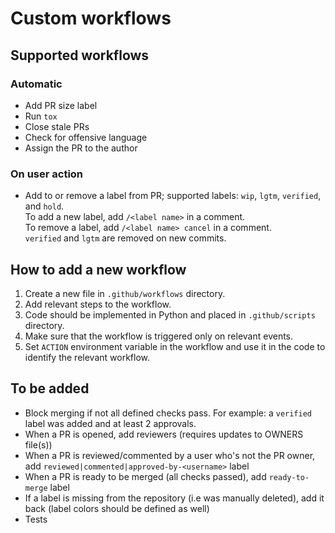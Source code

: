 # Custom workflows

## Supported workflows
### Automatic
- Add PR size label
- Run `tox`
- Close stale PRs
- Check for offensive language
- Assign the PR to the author

### On user action
- Add to or remove a label from PR; supported labels: `wip`, `lgtm`, `verified`, and `hold`.  
  To add a new label, add `/<label name>` in a comment.  
  To remove a label, add `/<label name> cancel` in a comment.  
  `verified` and `lgtm` are removed on new commits.

## How to add a new workflow
1. Create a new file in `.github/workflows` directory.
2. Add relevant steps to the workflow.
3. Code should be implemented in Python and placed in `.github/scripts` directory.
4. Make sure that the workflow is triggered only on relevant events.
5. Set `ACTION` environment variable in the workflow and use it in the code to identify the relevant workflow.


## To be added
- Block merging if not all defined checks pass. For example: a `verified` label was added and at least 2 approvals.
- When a PR is opened, add reviewers (requires updates to OWNERS file(s))
- When a PR is reviewed/commented by a user who's not the PR owner, add `reviewed|commented|approved-by-<username>` label
- When a PR is ready to be merged (all checks passed), add `ready-to-merge` label
- If a label is missing from the repository (i.e was manually deleted), add it back (label colors should be defined as well)
- Tests

